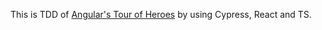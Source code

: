 This is TDD of <a href="https://papa-heroes-angular.azurewebsites.net/heroes" target="_blank">Angular's Tour of Heroes</a> by using Cypress, React and TS.
